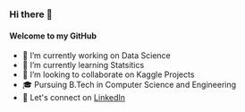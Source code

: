 ### Hi there 👋
#### Welcome to my GitHub

- 🔭 I’m currently working on Data Science
- 🌱 I’m currently learning Statsitics
- 👯 I’m looking to collaborate on Kaggle Projects
- 🎓 Pursuing B.Tech in Computer Science and Engineering
- 🎉 Let's connect on <a href="https://www.linkedin.com/in/vaibhavkumartiwari" rel="nofollow"> LinkedIn </a>

